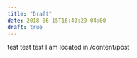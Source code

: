 ```yaml
---
title: "Draft"
date: 2018-06-15T16:40:29-04:00
draft: true
---
```


test test test I am located in /content/post